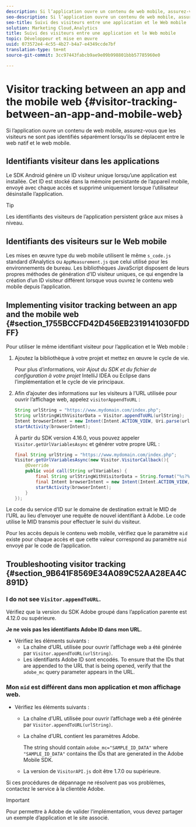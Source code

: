 ```yaml
---
description: Si l’application ouvre un contenu de web mobile, assurez-vous que les visiteurs ne sont pas identifiés séparément lorsqu’ils se déplacent entre le web natif et le web mobile.
seo-description: Si l’application ouvre un contenu de web mobile, assurez-vous que les visiteurs ne sont pas identifiés séparément lorsqu’ils se déplacent entre le web natif et le web mobile.
seo-title: Suivi des visiteurs entre une application et le Web mobile
solution: Marketing Cloud,Analytics
title: Suivi des visiteurs entre une application et le Web mobile
topic: Développeur et mise en œuvre
uuid: 073572e4-4c55-4b27-b4a7-e4349ccde7bf
translation-type: tm+mt
source-git-commit: 3cc97443fabcb9ae9e09b998801bbb57785960e0

---
```



# Visitor tracking between an app and the mobile web {#visitor-tracking-between-an-app-and-mobile-web}

Si l’application ouvre un contenu de web mobile, assurez-vous que les visiteurs ne sont pas identifiés séparément lorsqu’ils se déplacent entre le web natif et le web mobile.

## Identifiants visiteur dans les applications

Le SDK Android génère un ID visiteur unique lorsqu’une application est installée. Cet ID est stocké dans la mémoire persistante de l’appareil mobile, envoyé avec chaque accès et supprimé uniquement lorsque l’utilisateur désinstalle l’application.

>[!TIP]
>
>Les identifiants des visiteurs de l’application persistent grâce aux mises à niveau.

## Identifiants des visiteurs sur le Web mobile

Les mises en œuvre type du web mobile utilisent le même `s_code.js` standard d’Analytics ou `AppMeasurement.js` que celui utilisé pour les environnements de bureau. Les bibliothèques JavaScript disposent de leurs propres méthodes de génération d’ID visiteur uniques, ce qui engendre la création d’un ID visiteur différent lorsque vous ouvrez le contenu web mobile depuis l’application.

## Implementing visitor tracking between an app and the mobile web {#section_1755BCCFD42D456EB2319141030FDDFF}

Pour utiliser le même identifiant visiteur pour l’application et le Web mobile :

1. Ajoutez la bibliothèque à votre projet et mettez en œuvre le cycle de vie.

   Pour plus d’informations, voir *Ajout du SDK et du fichier de configuration à votre projet* IntelliJ IDEA ou Eclipse dans l’implémentation et le cycle de vie [](/help/android/getting-started/dev-qs.md)principaux.

1. Afin d’ajouter des informations sur les visiteurs à l’URL utilisée pour ouvrir l’affichage web, appelez `visitorAppendToURL` :

   ```java
   String urlString = "https://www.mydomain.com/index.php"; 
   String urlStringWithVisitorData = Visitor.appendToURL(urlString); 
   Intent browserIntent = new Intent(Intent.ACTION_VIEW, Uri.parse(urlStringWithVisitorData)); 
   startActivity(browserIntent);
   ```

   À partir du SDK version 4.16.0, vous pouvez appeler `Visitor.getUrlVariablesAsync` et générer votre propre URL :

   ```java
   final String urlString = "https://www.mydomain.com/index.php"; 
   Visitor.getUrlVariablesAsync(new Visitor.VisitorCallback(){ 
       @Override 
       public void call(String urlVariables) { 
           final String urlStringWithVisitorData = String.format("%s?%s", urlString, urlVariables); 
           final Intent browserIntent = new Intent(Intent.ACTION_VIEW, Uri.parse(urlStringWithVisitorData)); 
           startActivity(browserIntent); 
       } 
   });
   ```

Le code du service d’ID sur le domaine de destination extrait le MID de l’URL au lieu d’envoyer une requête de nouvel identifiant à Adobe. Le code utilise le MID transmis pour effectuer le suivi du visiteur.

Pour les accès depuis le contenu web mobile, vérifiez que le paramètre `mid` existe pour chaque accès et que cette valeur correspond au paramètre `mid` envoyé par le code de l’application.

## Troubleshooting visitor tracking {#section_9B641F8569E34A089C52AA28EA4C891D}

### I do not see `Visitor.appendToURL`.

Vérifiez que la version du SDK Adobe groupé dans l’application parente est 4.12.0 ou supérieure.

**Je ne vois pas les identifiants Adobe ID dans mon URL.**

* Vérifiez les éléments suivants :
   * La chaîne d’URL utilisée pour ouvrir l’affichage web a été générée par `Visitor.appendToURL(urlString)`.
   * Les identifiants Adobe ID sont encodés.
To ensure that the IDs that are appended to the URL that is being opened, verify that the `adobe_mc` query parameter appears in the URL.

### Mon `mid` est différent dans mon application et mon affichage web.

* Vérifiez les éléments suivants :

   * La chaîne d’URL utilisée pour ouvrir l’affichage web a été générée par `Visitor.appendToURL(urlString)`.
   * La chaîne d’URL contient les paramètres Adobe.

      The string should contain `adobe_mc="SAMPLE_ID_DATA"` where `"SAMPLE_ID_DATA"` contains the IDs that are generated in the Adobe Mobile SDK.
   * La version de `VisitorAPI.js` doit être 1.7.0 ou supérieure.

Si ces procédures de dépannage ne résolvent pas vos problèmes, contactez le service à la clientèle Adobe.

>[!IMPORTANT]
>
>Pour permettre à Adobe de valider l’implémentation, vous devez partager un exemple d’application et le site associé.

